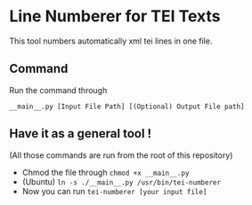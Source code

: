 Line Numberer for TEI Texts
===

This tool numbers automatically xml tei lines in one file.

## Command
Run the command through
```shell
__main__.py [Input File Path] [(Optional) Output File path]
```

## Have it as a general tool !
(All those commands are run from the root of this repository)

- Chmod the file through `chmod +x __main__.py`
- (Ubuntu) `ln -s ./__main__.py /usr/bin/tei-numberer`
- Now you can run `tei-numberer [your input file]`